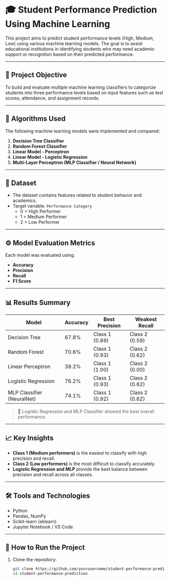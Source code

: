 # 🎓 Student Performance Prediction Using Machine Learning

This project aims to predict student performance levels (High, Medium, Low) using various machine learning models. The goal is to assist educational institutions in identifying students who may need academic support or recognition based on their predicted performance.

---

## 📌 Project Objective

To build and evaluate multiple machine learning classifiers to categorize students into three performance levels based on input features such as test scores, attendance, and assignment records.

---

## 🧠 Algorithms Used

The following machine learning models were implemented and compared:

1. **Decision Tree Classifier**
2. **Random Forest Classifier**
3. **Linear Model - Perceptron**
4. **Linear Model - Logistic Regression**
5. **Multi-Layer Perceptron (MLP Classifier / Neural Network)**

---

## 📂 Dataset

- The dataset contains features related to student behavior and academics.
- Target variable: `Performance Category`
  - 0 = High Performer
  - 1 = Medium Performer
  - 2 = Low Performer

---

## ⚙️ Model Evaluation Metrics

Each model was evaluated using:
- **Accuracy**
- **Precision**
- **Recall**
- **F1 Score**

---

## 📊 Results Summary

| Model                       | Accuracy | Best Precision | Weakest Recall |
|----------------------------|----------|----------------|----------------|
| Decision Tree              | 67.8%    | Class 1 (0.89) | Class 2 (0.59) |
| Random Forest              | 70.6%    | Class 1 (0.93) | Class 2 (0.62) |
| Linear Perceptron          | 39.2%    | Class 1 (1.00) | Class 2 (0.00) |
| Logistic Regression        | 76.2%    | Class 1 (0.93) | Class 2 (0.62) |
| MLP Classifier (NeuralNet) | 74.1%    | Class 1 (0.92) | Class 2 (0.62) |

> 🔎 Logistic Regression and MLP Classifier showed the best overall performance.

---

## 📈 Key Insights

- **Class 1 (Medium performers)** is the easiest to classify with high precision and recall.
- **Class 2 (Low performers)** is the most difficult to classify accurately.
- **Logistic Regression and MLP** provide the best balance between precision and recall across all classes.

---

## 🛠️ Tools and Technologies

- Python
- Pandas, NumPy
- Scikit-learn (sklearn)
- Jupyter Notebook / VS Code

---

## 🚀 How to Run the Project

1. Clone the repository:
   ```bash
   git clone https://github.com/yourusername/student-performance-prediction.git
   cd student-performance-prediction
